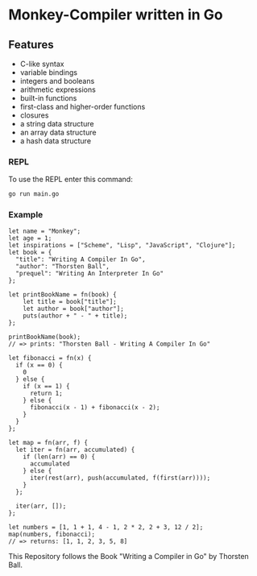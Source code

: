 # Monkey-Compiler written in Go

## Features
- C-like syntax
- variable bindings
- integers and booleans
- arithmetic expressions
- built-in functions
- first-class and higher-order functions
- closures
- a string data structure
- an array data structure
- a hash data structure

### REPL
To use the REPL enter this command:
```bash
go run main.go
```

### Example

```
let name = "Monkey";
let age = 1;
let inspirations = ["Scheme", "Lisp", "JavaScript", "Clojure"];
let book = {
  "title": "Writing A Compiler In Go",
  "author": "Thorsten Ball",
  "prequel": "Writing An Interpreter In Go"
};

let printBookName = fn(book) {
    let title = book["title"];
    let author = book["author"];
    puts(author + " - " + title);
};

printBookName(book);
// => prints: "Thorsten Ball - Writing A Compiler In Go"

let fibonacci = fn(x) {
  if (x == 0) {
    0
  } else {
    if (x == 1) {
      return 1;
    } else {
      fibonacci(x - 1) + fibonacci(x - 2);
    }
  }
};

let map = fn(arr, f) {
  let iter = fn(arr, accumulated) {
    if (len(arr) == 0) {
      accumulated
    } else {
      iter(rest(arr), push(accumulated, f(first(arr))));
    }
  };

  iter(arr, []);
};

let numbers = [1, 1 + 1, 4 - 1, 2 * 2, 2 + 3, 12 / 2];
map(numbers, fibonacci);
// => returns: [1, 1, 2, 3, 5, 8]
```
This Repository follows the Book "Writing a Compiler in Go" by Thorsten Ball.
